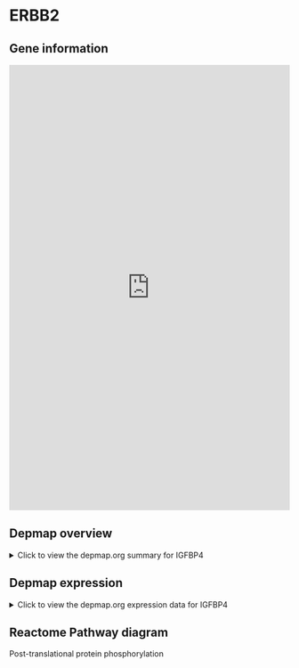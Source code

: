 <h1>ERBB2</h1>

<h2>Gene information</h2>
<iframe src="https://depmap.org/portal/gene/IGFBP4?tab=about" style="border:none;width:100%;height:800px"></iframe>

<h2>Depmap overview</h2>
<details>
  <summary>Click to view the depmap.org summary for IGFBP4</summary>
  <iframe src="https://depmap.org/portal/gene/IGFBP4?tab=overview" style="border:none;width:100%;height:800px"></iframe>
</details>

<h2>Depmap expression</h2>
<details>
  <summary>Click to view the depmap.org expression data for IGFBP4</summary>
  <iframe src="https://depmap.org/portal/gene/IGFBP4?tab=characterization" style="border:none;width:100%;height:800px"></iframe>
</details>



<h2>Reactome Pathway diagram</h2>
Post-translational protein phosphorylation
<div id="diagramHolder"></div>

<script>
    //Creating the Reactome Diagram widget
    //Take into account a proxy needs to be set up in your server side pointing to www.reactome.org
    function onReactomeDiagramReady(){  //This function is automatically called when the widget code is ready to be used
        var diagram = Reactome.Diagram.create({
            "placeHolder" : "diagramHolder",
            "width" : 900,
            "height" : 500
        });

        //Initialising it to the "Hemostasis" pathway
        diagram.loadDiagram("R-HSA-8957275");

        //Adding different listeners

        diagram.onDiagramLoaded(function (loaded) {
            console.info("Loaded ", loaded);
            diagram.flagItems("BAD");
	    diagram.flagItems("Q92934");
            if (loaded == "R-HSA-8957275") diagram.selectItem("R-HSA-8957275");
        });

     }
</script>



